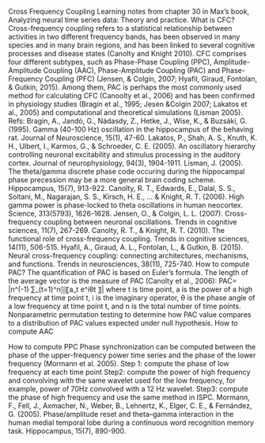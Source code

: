 Cross Frequency Coupling
Learning notes from chapter 30 in Max’s book, Analyzing neural time series data: Theory and practice.
What is CFC?
Cross-frequency coupling refers to a statistical relationship between activities in two different frequency bands, has been observed in many species and in many brain regions, and has been linked to several cognitive processes and disease states (Canolty and Knight 2010).
CFC comprises four different subtypes, such as Phase-Phase Coupling (PPC), Amplitude-Amplitude Coupling (AAC), Phase-Amplitude Coupling (PAC) and Phase-Frequency Coupling (PFC) (Jensen, & Colgin, 2007; Hyafil, Giraud, Fontolan, & Gutkin, 2015). Among them, PAC is perhaps the most commonly used method for calculating CFC (Canoolty et al., 2006) and has been confirmed in physiology studies (Bragin et al., 1995; Jesen &Colgin 2007; Lakatos et al., 2005) and computational and theoretical simulations (Lisman 2005).
Refs:
Bragin, A., Jandó, G., Nádasdy, Z., Hetke, J., Wise, K., & Buzsáki, G. (1995). Gamma (40-100 Hz) oscillation in the hippocampus of the behaving rat. Journal of Neuroscience, 15(1), 47-60.
Lakatos, P., Shah, A. S., Knuth, K. H., Ulbert, I., Karmos, G., & Schroeder, C. E. (2005). An oscillatory hierarchy controlling neuronal excitability and stimulus processing in the auditory cortex. Journal of neurophysiology, 94(3), 1904-1911. 
Lisman, J. (2005). The theta/gamma discrete phase code occuring during the hippocampal phase precession may be a more general brain coding scheme. Hippocampus, 15(7), 913-922.
Canolty, R. T., Edwards, E., Dalal, S. S., Soltani, M., Nagarajan, S. S., Kirsch, H. E., ... & Knight, R. T. (2006). High gamma power is phase-locked to theta oscillations in human neocortex. Science, 313(5793), 1626-1628.
Jensen, O., & Colgin, L. L. (2007). Cross-frequency coupling between neuronal oscillations. Trends in cognitive sciences, 11(7), 267-269.
Canolty, R. T., & Knight, R. T. (2010). The functional role of cross-frequency coupling. Trends in cognitive sciences, 14(11), 506-515.
Hyafil, A., Giraud, A. L., Fontolan, L., & Gutkin, B. (2015). Neural cross-frequency coupling: connecting architectures, mechanisms, and functions. Trends in neurosciences, 38(11), 725-740.
How to compute PAC?
The quantification of PAC is based on Euler’s formula. The length of the average vector is the measure of PAC (Canolty et al., 2006):
PAC= |n^(-1) ∑_(t=1)^n▒〖a_t e^iθt 〗|
where t is time point, a is the power of a high frequency at time point t, i is the imaginary operator, θ is the phase angle of a low frequency at time point t, and n is the total number of time points.
Nonparametric permutation testing to determine how PAC value compares to a distribution of PAC values expected under null hypothesis.
How to compute AAC

How to compute PPC
Phase synchronization can be computed between the phase of the upper-frequency power time series and the phase of the lower frequency (Mormann et al. 2005).
Step 1: compute the phase of low frequency at each time point
Step2: compute the power of high frequency and convolving with the same wavelet used for the low frequency, for example, power of 70Hz convolved with a 12 Hz wavelet.
Step3: compute the phase of high frequency and use the same method in ISPC.
Mormann, F., Fell, J., Axmacher, N., Weber, B., Lehnertz, K., Elger, C. E., & Fernández, G. (2005). Phase/amplitude reset and theta–gamma interaction in the human medial temporal lobe during a continuous word recognition memory task. Hippocampus, 15(7), 890-900.
